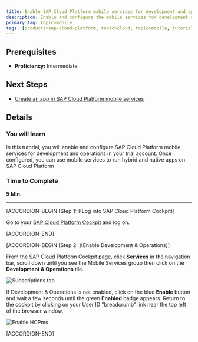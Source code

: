 ```yaml
---
title: Enable SAP Cloud Platform mobile services for development and operations
description: Enable and configure the mobile services for development and operations in SAP Cloud Platform
primary_tag: topic>mobile
tags: [products>sap-cloud-platform, topic>cloud, topic>mobile, tutorial>intermediate ]
---
```

## Prerequisites  
- **Proficiency:** Intermediate

## Next Steps
- [Create an app in SAP Cloud Platform mobile services](https://www.sap.com/developer/tutorials/hcpms-create-hybrid-app.html)

## Details
### You will learn  
In this tutorial, you will enable and configure SAP Cloud Platform mobile services for development and operations in your trial account.  Once configured, you can use mobile services to run hybrid and native apps on SAP Cloud Platform

### Time to Complete
**5 Min**.

---

[ACCORDION-BEGIN [Step 1: ](Log into SAP Cloud Platform Cockpit)]

Go to your [SAP Cloud Platform Cockpit](https://account.hanatrial.ondemand.com) and log on.



[ACCORDION-END]

[ACCORDION-BEGIN [Step 2: ](Enable Development & Operations)]

From the SAP Cloud Platform Cockpit page, click **Services** in the navigation bar, scroll down until you see the Mobile Services group then click on the **Development & Operations** tile.

![Subscriptions tab](mg5-1-02.png)

If Development & Operations is not enabled, click on the blue **Enable** button and wait a few seconds until the green **Enabled** badge appears. Return to the cockpit by clicking on your User ID "breadcrumb" link near the top left of the browser window.

![Enable HCPms](mg5-1-03.png)



[ACCORDION-END]
